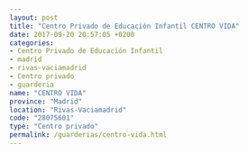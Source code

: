 ```yaml
---
layout: post
title: "Centro Privado de Educación Infantil CENTRO VIDA"
date: 2017-09-20 20:57:05 +0200
categories:
- Centro Privado de Educación Infantil
- madrid
- rivas-vaciamadrid
- Centro privado
- guarderia
name: "CENTRO VIDA"
province: "Madrid"
location: "Rivas-Vaciamadrid"
code: "28075601"
type: "Centro privado"
permalink: /guarderias/centro-vida.html
---
```

